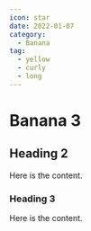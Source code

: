 ```yaml
---
icon: star
date: 2022-01-07
category:
  - Banana
tag:
  - yellow
  - curly
  - long
---
```


# Banana 3

## Heading 2

Here is the content.

### Heading 3

Here is the content.
